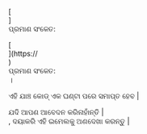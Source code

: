 [<br host>] <br action> ପ୍ରମାଣ ସଂକେତ: <br code>

[<br host>](https://<br host>) <br action> ପ୍ରମାଣ ସଂକେତ: <br code>।

ଏହି ଯାଞ୍ଚ କୋଡ୍ ଏକ ଘଣ୍ଟା ପରେ ସମାପ୍ତ ହେବ |

ଯଦି ଆପଣ ଆବେଦନ କରିନାହାଁନ୍ତି | <br action>, ଦୟାକରି ଏହି ଇମେଲକୁ ଅଣଦେଖା କରନ୍ତୁ |